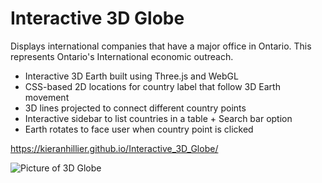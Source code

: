 # Interactive 3D Globe

Displays international companies that have a major office in Ontario. This represents Ontario's International economic outreach.

* Interactive 3D Earth built using Three.js and WebGL
* CSS-based 2D locations for country label that follow 3D Earth movement
* 3D lines projected to connect different country points
* Interactive sidebar to list countries in a table + Search bar option
* Earth rotates to face user when country point is clicked

https://kieranhillier.github.io/Interactive_3D_Globe/

![Picture of 3D Globe](https://camo.githubusercontent.com/4b909985b130cfdf212956b5c1e7ad302c093100/687474703a2f2f6936342e74696e797069632e636f6d2f3670336d6f322e706e67)
